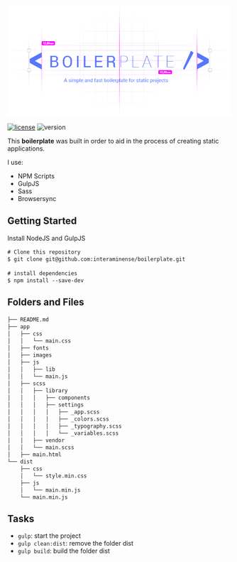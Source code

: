 <p align="center">
  <img src="https://raw.githubusercontent.com/interaminense/boilerplate/master/utils/logo.png">
</p>

[![license](https://img.shields.io/github/license/interaminense/boilerplate.svg)](./license.md) ![version](https://img.shields.io/badge/boilerplate-1.0-4278ff.svg)


This **boilerplate** was built in order to aid in the process of creating static applications.

I use:

* NPM Scripts
* GulpJS
* Sass
* Browsersync

## Getting Started

Install NodeJS and GulpJS

```
# Clone this repository
$ git clone git@github.com:interaminense/boilerplate.git

# install dependencies
$ npm install --save-dev
```

## Folders and Files

```
├── README.md
├── app
│   ├── css
│   │   └── main.css
│   ├── fonts
│   ├── images
│   ├── js
│   │   ├── lib
│   │   └── main.js
│   ├── scss
│   │   ├── library
│   │   │   ├── components
│   │   │   ├── settings
│   │   │   │   ├── _app.scss
│   │   │   │   ├── _colors.scss
│   │   │   │   ├── _typography.scss
│   │   │   │   └── _variables.scss
│   │   ├── vendor
│   │   └── main.scss
│   ├── main.html
└── dist
    ├── css
    │   └── style.min.css
    ├── js
    │   └── main.min.js
    └── main.min.js
```

## Tasks

* `gulp`: start the project
* `gulp clean:dist`: remove the folder dist
* `gulp build`: build the folder dist
